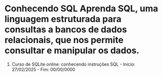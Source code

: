 # Conhecendo SQL Aprenda SQL, uma linguagem estruturada para consultas a bancos de dados relacionais, que nos permite consultar e manipular os dados.

1. Curso de SQLite online: conhecendo instruções SQL - Inicio: 27/02/2025 - Fim: 00/00/0000
